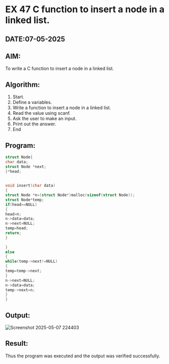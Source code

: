 # EX 47 C function to insert a node in a linked list.
## DATE:07-05-2025
## AIM:
To write a C function to insert a node in a linked list.

## Algorithm:
1. Start. 
2. Define a variables. 
3. Write a function to insert a node in a linked list. 
4. Read the value using scanf. 
5. Ask the user to make an input. 
6. Print out the answer. 
7. End 

## Program:
```c program
struct Node{ 
char data; 
struct Node *next; 
}*head; 
 
 
void insert(char data) 
{ 
struct Node *n=(struct Node*)malloc(sizeof(struct Node)); 
struct Node*temp; 
if(head==NULL) 
{ 
head=n; 
n->data=data; 
n->next=NULL; 
temp=head; 
return; 
} 
 
}  
else 
{ 
while(temp->next!=NULL) 
{ 
temp=temp->next; 
} 
n->next=NULL; 
n->data=data; 
temp->next=n; 
} 
}
```

## Output:

![Screenshot 2025-05-07 224403](https://github.com/user-attachments/assets/79377a3c-5c8a-4cae-a24e-2b08f4099894)


## Result:
Thus the program was executed and the output was verified successfully.

